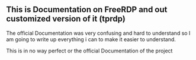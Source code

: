 ## This is Documentation on FreeRDP and out customized version of it (tprdp)

The official Documentation was very confusing and hard to understand so I am going to write up everything i can to make it easier to understand.

This is in no way perfect or the official Documentation of the project
